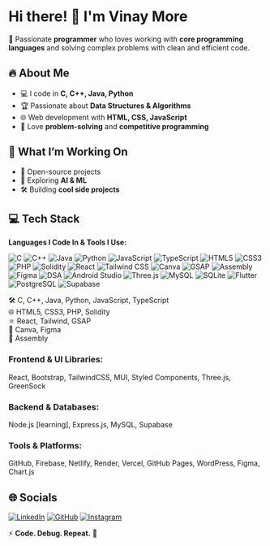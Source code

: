 # Hi there! 👋 I'm Vinay More  

🚀 Passionate **programmer** who loves working with **core programming languages** and solving complex problems with clean and efficient code.  

## 🔥 About Me
- 💻 I code in **C, C++, Java, Python**  
- 🏆 Passionate about **Data Structures & Algorithms**  
- 🌐 Web development with **HTML, CSS, JavaScript**  
- 🎯 Love **problem-solving** and **competitive programming**  

## 📌 What I’m Working On
- 🚀 Open-source projects  
- 🤖 Exploring **AI & ML**  
- 🛠️ Building **cool side projects**  

## 💻 Tech Stack
**Languages I Code In & Tools I Use:**  

![C](https://img.shields.io/badge/C-00599C?style=for-the-badge&logo=c&logoColor=white) 
![C++](https://img.shields.io/badge/C++-00599C?style=for-the-badge&logo=c%2B%2B&logoColor=white) 
![Java](https://img.shields.io/badge/Java-007396?style=for-the-badge&logo=java&logoColor=white) 
![Python](https://img.shields.io/badge/Python-3776AB?style=for-the-badge&logo=python&logoColor=white) 
![JavaScript](https://img.shields.io/badge/JavaScript-F7DF1E?style=for-the-badge&logo=javascript&logoColor=black) 
![TypeScript](https://img.shields.io/badge/TypeScript-3178C6?style=for-the-badge&logo=typescript&logoColor=white) 
![HTML5](https://img.shields.io/badge/HTML5-E34F26?style=for-the-badge&logo=html5&logoColor=white) 
![CSS3](https://img.shields.io/badge/CSS3-1572B6?style=for-the-badge&logo=css3&logoColor=white) 
![PHP](https://img.shields.io/badge/PHP-777BB4?style=for-the-badge&logo=php&logoColor=white) 
![Solidity](https://img.shields.io/badge/Solidity-363636?style=for-the-badge&logo=solidity&logoColor=white) 
![React](https://img.shields.io/badge/React-20232A?style=for-the-badge&logo=react&logoColor=61DAFB) 
![Tailwind CSS](https://img.shields.io/badge/Tailwind_CSS-38B2AC?style=for-the-badge&logo=tailwind-css&logoColor=white) 
![Canva](https://img.shields.io/badge/Canva-00C4CC?style=for-the-badge&logo=canva&logoColor=white) 
![GSAP](https://img.shields.io/badge/GSAP-88CE02?style=for-the-badge&logo=greensock&logoColor=white) 
![Assembly](https://img.shields.io/badge/Assembly-6E4C13?style=for-the-badge&logo=assemblyscript&logoColor=white) 
![Figma](https://img.shields.io/badge/Figma-F24E1E?style=for-the-badge&logo=figma&logoColor=white) 
![DSA](https://img.shields.io/badge/DSA-4B0082?style=for-the-badge&logo=codewars&logoColor=white) 
![Android Studio](https://img.shields.io/badge/Android_Studio-3DDC84?style=for-the-badge&logo=android-studio&logoColor=white) 
![Three.js](https://img.shields.io/badge/Three.js-000000?style=for-the-badge&logo=three.js&logoColor=white) 
![MySQL](https://img.shields.io/badge/MySQL-4479A1?style=for-the-badge&logo=mysql&logoColor=white) 
![SQLite](https://img.shields.io/badge/SQLite-003B57?style=for-the-badge&logo=sqlite&logoColor=white) 
![Flutter](https://img.shields.io/badge/Flutter-02569B?style=for-the-badge&logo=flutter&logoColor=white)
![PostgreSQL](https://img.shields.io/badge/PostgreSQL-4169E1?style=for-the-badge&logo=postgresql&logoColor=white)
![Supabase](https://img.shields.io/badge/Supabase-3ECF8E?style=for-the-badge&logo=supabase&logoColor=white)

🛠️ C, C++, Java, Python, JavaScript, TypeScript  
🌐 HTML5, CSS3, PHP, Solidity  
⚛️ React, Tailwind, GSAP  
🎨 Canva, Figma  
🧠 Assembly


### **Frontend & UI Libraries:**  
React, Bootstrap, TailwindCSS, MUI, Styled Components, Three.js, GreenSock  

### **Backend & Databases:**  
Node.js [learning], Express.js, MySQL, Supabase  

### **Tools & Platforms:**  
GitHub, Firebase, Netlify, Render, Vercel, GitHub Pages, WordPress, Figma, Chart.js  

## 🌐 Socials  
[![LinkedIn](https://img.shields.io/badge/LinkedIn-0077B5?style=for-the-badge&logo=linkedin&logoColor=white)](https://www.linkedin.com/in/vinay--more/) 
[![GitHub](https://img.shields.io/badge/GitHub-181717?style=for-the-badge&logo=github&logoColor=white)](https://github.com/vinaymore69) 
[![Instagram](https://img.shields.io/badge/Instagram-E4405F?style=for-the-badge&logo=instagram&logoColor=white)](https://www.instagram.com/) 

⚡ **Code. Debug. Repeat.** 🚀  
